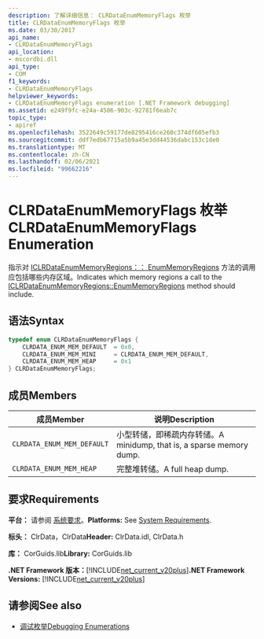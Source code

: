 ```yaml
---
description: 了解详细信息： CLRDataEnumMemoryFlags 枚举
title: CLRDataEnumMemoryFlags 枚举
ms.date: 03/30/2017
api_name:
- CLRDataEnumMemoryFlags
api_location:
- mscordbi.dll
api_type:
- COM
f1_keywords:
- CLRDataEnumMemoryFlags
helpviewer_keywords:
- CLRDataEnumMemoryFlags enumeration [.NET Framework debugging]
ms.assetid: e249f9fc-e24a-4506-903c-92781f6eab7c
topic_type:
- apiref
ms.openlocfilehash: 3522649c59177de8295416ce260c374df605efb3
ms.sourcegitcommit: ddf7edb67715a5b9a45e3dd44536dabc153c1de0
ms.translationtype: MT
ms.contentlocale: zh-CN
ms.lasthandoff: 02/06/2021
ms.locfileid: "99662216"
---
```

# <a name="clrdataenummemoryflags-enumeration"></a><span data-ttu-id="3c2e2-103">CLRDataEnumMemoryFlags 枚举</span><span class="sxs-lookup"><span data-stu-id="3c2e2-103">CLRDataEnumMemoryFlags Enumeration</span></span>

<span data-ttu-id="3c2e2-104">指示对 [ICLRDataEnumMemoryRegions：： EnumMemoryRegions](iclrdataenummemoryregions-enummemoryregions-method.md) 方法的调用应包括哪些内存区域。</span><span class="sxs-lookup"><span data-stu-id="3c2e2-104">Indicates which memory regions a call to the [ICLRDataEnumMemoryRegions::EnumMemoryRegions](iclrdataenummemoryregions-enummemoryregions-method.md) method should include.</span></span>  
  
## <a name="syntax"></a><span data-ttu-id="3c2e2-105">语法</span><span class="sxs-lookup"><span data-stu-id="3c2e2-105">Syntax</span></span>  
  
```cpp  
typedef enum CLRDataEnumMemoryFlags {  
    CLRDATA_ENUM_MEM_DEFAULT  = 0x0,  
    CLRDATA_ENUM_MEM_MINI     = CLRDATA_ENUM_MEM_DEFAULT,  
    CLRDATA_ENUM_MEM_HEAP     = 0x1  
} CLRDataEnumMemoryFlags;  
```  
  
## <a name="members"></a><span data-ttu-id="3c2e2-106">成员</span><span class="sxs-lookup"><span data-stu-id="3c2e2-106">Members</span></span>  
  
|<span data-ttu-id="3c2e2-107">成员</span><span class="sxs-lookup"><span data-stu-id="3c2e2-107">Member</span></span>|<span data-ttu-id="3c2e2-108">说明</span><span class="sxs-lookup"><span data-stu-id="3c2e2-108">Description</span></span>|  
|------------|-----------------|  
|`CLRDATA_ENUM_MEM_DEFAULT`|<span data-ttu-id="3c2e2-109">小型转储，即稀疏内存转储。</span><span class="sxs-lookup"><span data-stu-id="3c2e2-109">A minidump, that is, a sparse memory dump.</span></span>|  
|`CLRDATA_ENUM_MEM_HEAP`|<span data-ttu-id="3c2e2-110">完整堆转储。</span><span class="sxs-lookup"><span data-stu-id="3c2e2-110">A full heap dump.</span></span>|  
  
## <a name="requirements"></a><span data-ttu-id="3c2e2-111">要求</span><span class="sxs-lookup"><span data-stu-id="3c2e2-111">Requirements</span></span>  

 <span data-ttu-id="3c2e2-112">**平台：** 请参阅 [系统要求](../../get-started/system-requirements.md)。</span><span class="sxs-lookup"><span data-stu-id="3c2e2-112">**Platforms:** See [System Requirements](../../get-started/system-requirements.md).</span></span>  
  
 <span data-ttu-id="3c2e2-113">**标头：** ClrData，ClrData</span><span class="sxs-lookup"><span data-stu-id="3c2e2-113">**Header:** ClrData.idl, ClrData.h</span></span>  
  
 <span data-ttu-id="3c2e2-114">**库：** CorGuids.lib</span><span class="sxs-lookup"><span data-stu-id="3c2e2-114">**Library:** CorGuids.lib</span></span>  
  
 <span data-ttu-id="3c2e2-115">**.NET Framework 版本：**[!INCLUDE[net_current_v20plus](../../../../includes/net-current-v20plus-md.md)]</span><span class="sxs-lookup"><span data-stu-id="3c2e2-115">**.NET Framework Versions:** [!INCLUDE[net_current_v20plus](../../../../includes/net-current-v20plus-md.md)]</span></span>  
  
## <a name="see-also"></a><span data-ttu-id="3c2e2-116">请参阅</span><span class="sxs-lookup"><span data-stu-id="3c2e2-116">See also</span></span>

- [<span data-ttu-id="3c2e2-117">调试枚举</span><span class="sxs-lookup"><span data-stu-id="3c2e2-117">Debugging Enumerations</span></span>](debugging-enumerations.md)
